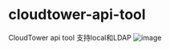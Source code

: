 # cloudtower-api-tool
CloudTower api tool
支持local和LDAP
![image](https://user-images.githubusercontent.com/23353564/180352868-e878e535-cd97-4f55-bbe3-a3154e05e061.png)

